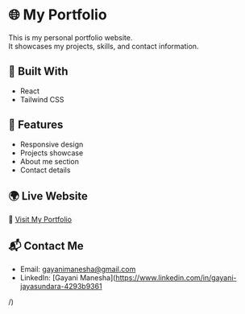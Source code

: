 # 🌐 My Portfolio

This is my personal portfolio website.  
It showcases my projects, skills, and contact information.

## 🚀 Built With
- React
- Tailwind CSS

## 📍 Features
- Responsive design
- Projects showcase
- About me section
- Contact details

## 🌍 Live Website
🔗 [Visit My Portfolio](https://your-portfolio-link.com)

## 📬 Contact Me
- Email: gayanimanesha@gmail.com
- LinkedIn: [Gayani Manesha](https://www.linkedin.com/in/gayani-jayasundara-4293b9361

/)
